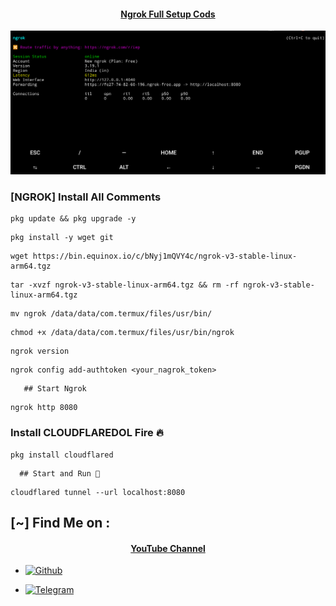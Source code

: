 <h4 align="center"><u>Ngrok Full Setup Cods</u></h4>

![Hack page and get images](https://raw.githubusercontent.com/Masterdas/Ngrok/refs/heads/main/PNG/Screenshot_2025_0219_165206.png)

### [NGROK] Install All Comments


```
pkg update && pkg upgrade -y
```
```
pkg install -y wget git
```
```
wget https://bin.equinox.io/c/bNyj1mQVY4c/ngrok-v3-stable-linux-arm64.tgz
```
```
tar -xvzf ngrok-v3-stable-linux-arm64.tgz && rm -rf ngrok-v3-stable-linux-arm64.tgz
```
```
mv ngrok /data/data/com.termux/files/usr/bin/
```
```
chmod +x /data/data/com.termux/files/usr/bin/ngrok
```
```
ngrok version
```
```
ngrok config add-authtoken <your_nagrok_token>
```
       ## Start Ngrok

```
ngrok http 8080
```
### Install CLOUDFLAREDOL Fire 🔥

```
pkg install cloudflared
```
      ## Start and Run 📡
```
cloudflared tunnel --url localhost:8080
```






## [~] Find Me on :
<h4 align="center"><a href="https://youtube.com/@appshaktibangla">YouTube Channel</a></h4>



- [![Github](https://img.shields.io/badge/Github-KasRoudra-green?style=for-the-badge&logo=github)](https://github.com/Masterdas?tab=repositories)

- [![Telegram](https://img.shields.io/badge/Gmail-KasRoudra-green?style=for-the-badge&logo=telegram)](https://t.me/masterdas000)

